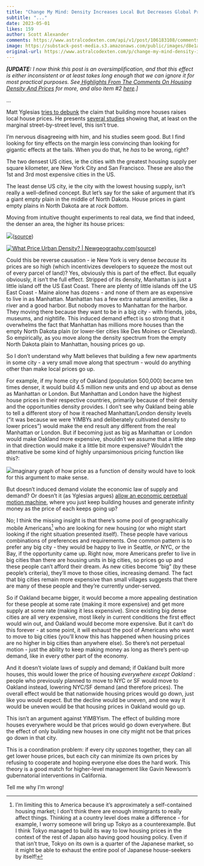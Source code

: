 ```yaml
---
title: "Change My Mind: Density Increases Local But Decreases Global Prices"
subtitle: "..."
date: 2023-05-01
likes: 159
author: Scott Alexander
comments: https://www.astralcodexten.com/api/v1/post/106183108/comments?&all_comments=true
image: https://substack-post-media.s3.amazonaws.com/public/images/d8e1af48-e724-4072-827b-413e4af70802.avif
original-url: https://www.astralcodexten.com/p/change-my-mind-density-increases
---
```

_**[UPDATE:** I now think this post is an oversimplification, and that this effect is either inconsistent or at least takes long enough that we can ignore it for most practical purposes. See[ Highlights From The Comments On Housing Density And Prices](/p/highlights-from-the-comments-on-housing) for more, and also item #2 [here](/p/open-thread-276).]_

…

Matt Yglesias [tries to debunk](https://www.slowboring.com/p/yet-another-study-confirms-yimbys?utm_source=post-email-title&publication_id=159185&post_id=117011137&isFreemail=false&utm_medium=email) the claim that building more houses raises local house prices. He presents [several studies](https://www.slowboring.com/p/induced-demand?utm_source=substack&utm_medium=email) showing that, at least on the marginal street-by-street level, this isn’t true.

I’m nervous disagreeing with him, and his studies seem good. But I find looking for tiny effects on the margin less convincing than looking for gigantic effects at the tails. When you do that, he _has_ to be wrong, right?

The two densest US cities, ie the cities with the greatest housing supply per square kilometer, are New York City and San Francisco. These are also the 1st and 3rd most expensive cities in the US.

The least dense US city, ie the city with the lowest housing supply, isn’t really a well-defined concept. But let’s say for the sake of argument that it’s a giant empty plain in the middle of North Dakota. House prices in giant empty plains in North Dakota are at _rock bottom_.

Moving from intuitive thought experiments to real data, we find that indeed, the denser an area, the higher its house prices:

[![](https://substackcdn.com/image/fetch/w_1456,c_limit,f_auto,q_auto:good,fl_progressive:steep/https%3A%2F%2Fsubstack-post-media.s3.amazonaws.com%2Fpublic%2Fimages%2Fe9014867-de1c-476f-81ea-d90ef433e691_590x443.png)](https://substackcdn.com/image/fetch/f_auto,q_auto:good,fl_progressive:steep/https%3A%2F%2Fsubstack-post-media.s3.amazonaws.com%2Fpublic%2Fimages%2Fe9014867-de1c-476f-81ea-d90ef433e691_590x443.png)([source](https://www.newgeography.com/content/007221-higher-urban-densities-associated-with-worst-housing-affordability))

[![What Price Urban Density? | Newgeography.com](https://substackcdn.com/image/fetch/w_1456,c_limit,f_auto,q_auto:good,fl_progressive:steep/https%3A%2F%2Fsubstack-post-media.s3.amazonaws.com%2Fpublic%2Fimages%2F81d1b94a-62f1-45de-a2d1-b38ff1ddc01c_595x557.jpeg)](https://substackcdn.com/image/fetch/f_auto,q_auto:good,fl_progressive:steep/https%3A%2F%2Fsubstack-post-media.s3.amazonaws.com%2Fpublic%2Fimages%2F81d1b94a-62f1-45de-a2d1-b38ff1ddc01c_595x557.jpeg)([source](https://www.newgeography.com/content/005183-what-price-urban-density))

Could this be reverse causation - ie New York is very dense _because_ its prices are so high (which incentivizes developers to squeeze the most out of every parcel of land)? Yes, obviously this is part of the effect. But equally obviously, it isn’t the full effect. Stripped of its density, Manhattan is just a little island off the US East Coast. There are plenty of little islands off the US East Coast - Maine alone has dozens - and none of them are as expensive to live in as Manhattan. Manhattan has a few extra natural amenities, like a river and a good harbor. But nobody moves to Manhattan for the harbor. They moving there because they want to be in a big city - with friends, jobs, museums, and nightlife. This induced demand effect is so strong that it overwhelms the fact that Manhattan has millions more houses than the empty North Dakota plain (or lower-tier cities like Des Moines or Cleveland). So empirically, as you move along the density spectrum from the empty North Dakota plain to Manhattan, housing prices go up.

So I don’t understand why Matt believes that building a few new apartments in some city - a very small move along that spectrum - would do anything other than make local prices go up.

For example, if my home city of Oakland (population 500,000) became ten times denser, it would build 4.5 million new units and end up about as dense as Manhattan or London. But Manhattan and London have the highest house prices in their respective countries, primarily because of their density and the opportunities density provides. I don’t see why Oakland being able to tell a different story of how it reached Manhattan/London density levels (“it was because we were YIMBYs and deliberately cultivated density to lower prices”) would make the end result any different from the real Manhattan or London. But if becoming just as big as Manhattan or London would make Oakland more expensive, shouldn’t we assume that a little step in that direction would make it a little bit more expensive? Wouldn’t the alternative be some kind of highly unparsimonious pricing function like this?:

[![](https://substackcdn.com/image/fetch/w_1456,c_limit,f_auto,q_auto:good,fl_progressive:steep/https%3A%2F%2Fsubstack-post-media.s3.amazonaws.com%2Fpublic%2Fimages%2F2832dad2-3b61-4c3f-9d24-59bf7cbbf5b0_681x464.png)](https://substackcdn.com/image/fetch/f_auto,q_auto:good,fl_progressive:steep/https%3A%2F%2Fsubstack-post-media.s3.amazonaws.com%2Fpublic%2Fimages%2F2832dad2-3b61-4c3f-9d24-59bf7cbbf5b0_681x464.png)Imaginary graph of how price as a function of density would have to look for this argument to make sense.

But doesn’t induced demand violate the economic law of supply and demand? Or doesn’t it (as Yglesias argues) [allow an economic perpetual motion machine](https://www.slowboring.com/p/what-follows-from-the-idea-that-new), where you just keep building houses and generate infinity money as the price of each keeps going up?

No; I think the missing insight is that there’s some pool of geographically mobile Americans[^1] who are looking for new housing (or who might start looking if the right situation presented itself). These people have various combinations of preferences and requirements. One common pattern is to prefer any big city - they would be happy to live in Seattle, _or_ NYC, _or_ the Bay, if the opportunity came up. Right now, more Americans prefer to live in big cities than there are housing units in big cities, so prices go up and these people can’t afford their dream. As new cities become “big” (by these people’s criteria), they’ll move to those cities, increasing demand. The fact that big cities remain more expensive than small villages suggests that there are many of these people and they’re currently under-served.

So if Oakland became bigger, it would become a more appealing destination for these people at some rate (making it more expensive) and get more supply at some rate (making it less expensive). Since existing big dense cities are all very expensive, most likely in current conditions the first effect would win out, and Oakland would become more expensive. But it can’t do this forever - at some point, it will exhaust the pool of Americans who want to move to big cities (you’ll know this has happened when housing prices are no higher in big cities than anywhere else). So there’s not perpetual motion - just the ability to keep making money as long as there’s pent-up demand, like in every other part of the economy.

And it doesn’t violate laws of supply and demand; if Oakland built more houses, this would lower the price of housing _everywhere except Oakland_ : people who previously planned to move to NYC or SF would move to Oakland instead, lowering NYC/SF demand (and therefore prices). The overall effect would be that nationwide housing prices would go down, just like you would expect. But the decline would be uneven, and one way it would be uneven would be that housing prices in Oakland would go up.

This isn’t an argument against YIMBYism. The effect of building more houses everywhere would be that prices would go down everywhere. But the effect of only building new houses in one city might not be that prices go down in that city. 

This is a coordination problem: if every city upzones together, they can all get lower house prices, but each city can minimize its own prices by refusing to cooperate and hoping everyone else does the hard work. This theory is a good match for higher-level management like Gavin Newsom’s gubernatorial interventions in California.

Tell me why I’m wrong!

[^1]: I’m limiting this to America because it’s approximately a self-contained housing market; I don’t think there are enough immigrants to really affect things. Thinking at a country level does make a difference - for example, I worry someone will bring up Tokyo as a counterexample. But I think Tokyo managed to build its way to low housing prices in the context of the rest of Japan also having good housing policy. Even if that isn’t true, Tokyo on its own is a quarter of the Japanese market, so it might be able to exhaust the entire pool of Japanese house-seekers by itself!
